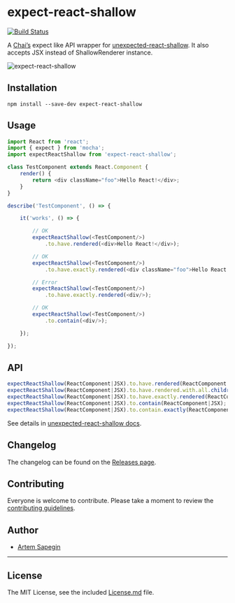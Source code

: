 # expect-react-shallow

[![Build Status](https://travis-ci.org/sapegin/expect-react-shallow.svg)](https://travis-ci.org/sapegin/expect-react-shallow)

A [Chai’s](http://chaijs.com) expect like API wrapper for [unexpected-react-shallow](https://github.com/bruderstein/unexpected-react-shallow). It also accepts JSX instead of ShallowRenderer instance.

![expect-react-shallow](https://s3.amazonaws.com/f.cl.ly/items/1M3a3B163l392G1N3v25/Screen%20Shot%202015-11-12%20at%2022.39.57.png)


## Installation

```shell
npm install --save-dev expect-react-shallow
```


## Usage

```js
import React from 'react';
import { expect } from 'mocha';
import expectReactShallow from 'expect-react-shallow';

class TestComponent extends React.Component {
	render() {
		return <div className="foo">Hello React!</div>;
	}
}

describe('TestComponent', () => {

 	it('works', () => {

 		// OK
		expectReactShallow(<TestComponent/>)
			.to.have.rendered(<div>Hello React!</div>);

		// OK
		expectReactShallow(<TestComponent/>)
			.to.have.exactly.rendered(<div className="foo">Hello React!</div>);

		// Error
		expectReactShallow(<TestComponent/>)
			.to.have.exactly.rendered(<div/>);

		// OK
		expectReactShallow(<TestComponent/>)
			.to.contain(<div/>);

	});

});
```


## API

```js
expectReactShallow(ReactComponent|JSX).to.have.rendered(ReactComponent|JSX);
expectReactShallow(ReactComponent|JSX).to.have.rendered.with.all.children(ReactComponent|JSX);
expectReactShallow(ReactComponent|JSX).to.have.exactly.rendered(ReactComponent|JSX);
expectReactShallow(ReactComponent|JSX).to.contain(ReactComponent|JSX);
expectReactShallow(ReactComponent|JSX).to.contain.exactly(ReactComponent|JSX);
```

See details in [unexpected-react-shallow docs](https://github.com/bruderstein/unexpected-react-shallow#assertions).


## Changelog

The changelog can be found on the [Releases page](https://github.com/sapegin/expect-react-shallow/releases).


## Contributing

Everyone is welcome to contribute. Please take a moment to review the [contributing guidelines](Contributing.md).


## Author

* [Artem Sapegin](http://sapegin.me)


---

## License

The MIT License, see the included [License.md](License.md) file.
